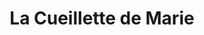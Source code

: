 ---
title: "La Cueillette de Marie"
url: /le-plessis-robinson/la-cueillette-de-marie/
shop: légumes
---
